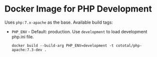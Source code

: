 # Docker Image for PHP Development

Uses `php:7.x-apache` as the base. Available build tags:

* `PHP_ENV` - Default: production. Use `development` to load development php.ini file.

    ```
    docker build --build-arg PHP_ENV=development -t cototal/php-apache:7.3-dev .
    ```
